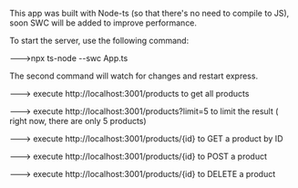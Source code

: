 This app was built with Node-ts (so that there's no need to compile to JS), soon SWC will be added to improve performance.

To start the server, use the following command:

--->npx ts-node --swc App.ts

The second command will watch for changes and restart express.

---> execute http://localhost:3001/products to get all products

---> execute http://localhost:3001/products?limit=5 to limit the result ( right now, there are only 5 products)

---> execute http://localhost:3001/products/{id} to GET a product by ID

---> execute http://localhost:3001/products/{id} to POST a product

---> execute http://localhost:3001/products/{id} to DELETE a product
